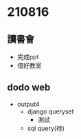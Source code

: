 # 210816

## 讀書會

- 完成ppt
- 借好教室

## dodo web

- output4
  - django queryset
    - 測試
  - sql query(待)